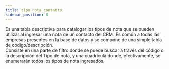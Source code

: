 ```yaml
---
title: tipo nota contatto
sidebar_position: 8
---
```


Es una tabla descriptiva para catalogar los tipos de nota que se pueden utilizar al ingresar una nota de un contacto del CRM. Es común a todas las empresas presentes en la base de datos y se compone de una simple tabla de código/descripción.  
Consiste en una parte de filtro donde se puede buscar a través del código o la descripción del Tipo de nota, y una cuadrícula donde, efectivamente, se enumerarán todos los tipos de nota ingresados.
